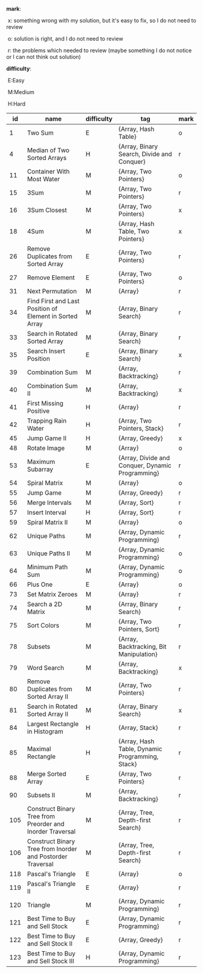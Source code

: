 **mark**:

​	x: something wrong with my solution, but it's easy to fix, so I do not need to review

​	o: solution is right, and I do not need to review

​	r: the problems which needed to review (maybe something I do not notice or I can not think out solution)

**difficulty**:

​	E:Easy

​	M:Medium

​	H:Hard

| id   | name                                                       | difficulty | tag                                              | mark |
| ---- | ---------------------------------------------------------- | ---------- | ------------------------------------------------ | ---- |
| 1    | Two Sum                                                    | E          | {Array, Hash Table}                              | o    |
| 4    | Median of Two Sorted Arrays                                | H          | {Array, Binary Search, Divide and Conquer}       | r    |
| 11   | Container With Most Water                                  | M          | {Array, Two Pointers}                            | o    |
| 15   | 3Sum                                                       | M          | {Array, Two Pointers}                            | r    |
| 16   | 3Sum Closest                                               | M          | {Array, Two Pointers}                            | x    |
| 18   | 4Sum                                                       | M          | {Array, Hash Table, Two Pointers}                | x    |
| 26   | Remove Duplicates from Sorted Array                        | E          | {Array, Two Pointers}                            | r    |
| 27   | Remove Element                                             | E          | {Array, Two Pointers}                            | o    |
| 31   | Next Permutation                                           | M          | {Array}                                          | r    |
| 34   | Find First and Last Position of Element in Sorted Array    | M          | {Array, Binary Search}                           | r    |
| 33   | Search in Rotated Sorted Array                             | M          | {Array, Binary Search}                           | r    |
| 35   | Search Insert Position                                     | E          | {Array, Binary Search}                           | x    |
| 39   | Combination Sum                                            | M          | {Array, Backtracking}                            | r    |
| 40   | Combination Sum II                                         | M          | {Array, Backtracking}                            | x    |
| 41   | First Missing Positive                                     | H          | {Array}                                          | r    |
| 42   | Trapping Rain Water                                        | H          | {Array, Two Pointers, Stack}                     | r    |
| 45   | Jump Game II                                               | H          | {Array, Greedy}                                  | x    |
| 48   | Rotate Image                                               | M          | {Array}                                          | o    |
| 53   | Maximum Subarray                                           | E          | {Array, Divide and Conquer, Dynamic Programming} | r    |
| 54   | Spiral Matrix                                              | M          | {Array}                                          | o    |
| 55   | Jump Game                                                  | M          | {Array, Greedy}                                  | r    |
| 56   | Merge Intervals                                            | M          | {Array, Sort}                                    | r    |
| 57   | Insert Interval                                            | H          | {Array, Sort}                                    | r    |
| 59   | Spiral Matrix II                                           | M          | {Array}                                          | o    |
| 62   | Unique Paths                                               | M          | {Array, Dynamic Programming}                     | r    |
| 63   | Unique Paths II                                            | M          | {Array, Dynamic Programming}                     | o    |
| 64   | Minimum Path Sum                                           | M          | {Array, Dynamic Programming}                     | o    |
| 66   | Plus One                                                   | E          | {Array}                                          | o    |
| 73   | Set Matrix Zeroes                                          | M          | {Array}                                          | r    |
| 74   | Search a 2D Matrix                                         | M          | {Array, Binary Search}                           | r    |
| 75   | Sort Colors                                                | M          | {Array, Two Pointers, Sort}                      | r    |
| 78   | Subsets                                                    | M          | {Array, Backtracking, Bit Manipulation}          | r    |
| 79   | Word Search                                                | M          | {Array, Backtracking}                            | x    |
| 80   | Remove Duplicates from Sorted Array II                     | M          | {Array, Two Pointers}                            | r    |
| 81   | Search in Rotated Sorted Array II                          | M          | {Array, Binary Search}                           | x    |
| 84   | Largest Rectangle in Histogram                             | H          | {Array, Stack}                                   | r    |
| 85   | Maximal Rectangle                                          | H          | {Array, Hash Table, Dynamic Programming, Stack}  | r    |
| 88   | Merge Sorted Array                                         | E          | {Array, Two Pointers}                            | r    |
| 90   | Subsets II                                                 | M          | {Array, Backtracking}                            | r    |
| 105  | Construct Binary Tree from Preorder and Inorder Traversal  | M          | {Array, Tree, Depth-first Search}                | r    |
| 106  | Construct Binary Tree from Inorder and Postorder Traversal | M          | {Array, Tree, Depth-first Search}                | r    |
| 118  | Pascal's Triangle                                          | E          | {Array}                                          | o    |
| 119  | Pascal's Triangle II                                       | E          | {Array}                                          | r    |
| 120  | Triangle                                                   | M          | {Array, Dynamic Programming}                     | r    |
| 121  | Best Time to Buy and Sell Stock                            | E          | {Array, Dynamic Programming}                     | r    |
| 122  | Best Time to Buy and Sell Stock II                         | E          | {Array, Greedy}                                  | r    |
| 123  | Best Time to Buy and Sell Stock III                        | H          | {Array, Dynamic Programming}                     | r    |

